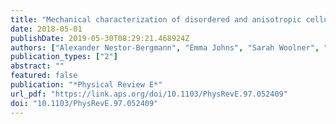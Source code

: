 ```yaml
---
title: "Mechanical characterization of disordered and anisotropic cellular monolayers"
date: 2018-05-01
publishDate: 2019-05-30T08:29:21.468924Z
authors: ["Alexander Nestor-Bergmann", "Emma Johns", "Sarah Woolner", "Oliver E. Jensen"]
publication_types: ["2"]
abstract: ""
featured: false
publication: "*Physical Review E*"
url_pdf: "https://link.aps.org/doi/10.1103/PhysRevE.97.052409"
doi: "10.1103/PhysRevE.97.052409"
---
```


